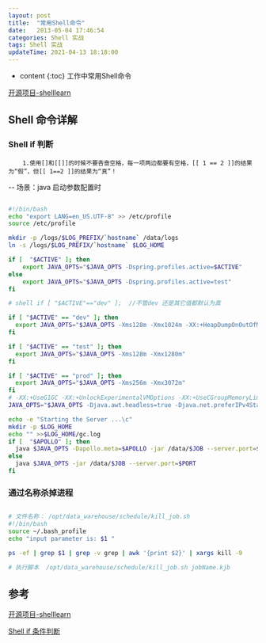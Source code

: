 ```yaml
---
layout: post
title:  "常用Shell命令"
date:   2013-05-04 17:46:54
categories: Shell 实战
tags: Shell 实战
updateTime: 2021-04-13 18:18:00
---
```


* content
{:toc}
工作中常用Shell命令

[开源项目-shelllearn](https://gitee.com/xushj/shelllearn)

## Shell 命令详解


### Shell if 判断

```
	1.使用[]和[[]]的时候不要吝啬空格，每一项两边都要有空格，[[ 1 == 2 ]]的结果为“假”，但[[ 1==2 ]]的结果为“真”！
```
-- 场景：java 启动参数配置时

```sh

#!/bin/bash
echo "export LANG=en_US.UTF-8" >> /etc/profile
source /etc/profile

mkdir -p /logs/$LOG_PREFIX/`hostname` /data/logs
ln -s /logs/$LOG_PREFIX/`hostname` $LOG_HOME

if [  "$ACTIVE" ]; then
	export JAVA_OPTS="$JAVA_OPTS -Dspring.profiles.active=$ACTIVE"
else
	export JAVA_OPTS="$JAVA_OPTS -Dspring.profiles.active=test"
fi

# shell if [ "$ACTIVE"=="dev" ];  //不管dev 还是其它值都默认为真

if [ "$ACTIVE" == "dev" ]; then
  export JAVA_OPTS="$JAVA_OPTS -Xms128m -Xmx1024m -XX:+HeapDumpOnOutOfMemoryError"
fi

if [ "$ACTIVE" == "test" ]; then
  export JAVA_OPTS="$JAVA_OPTS -Xms128m -Xmx1280m"
fi

if [ "$ACTIVE" == "prod" ]; then
  export JAVA_OPTS="$JAVA_OPTS -Xms256m -Xmx3072m"
fi
# -XX:+UseG1GC -XX:+UnlockExperimentalVMOptions -XX:+UseCGroupMemoryLimitForHeap -XX:MaxRAMFraction=1
JAVA_OPTS="$JAVA_OPTS -Djava.awt.headless=true -Djava.net.preferIPv4Stack=true -verbose:gc -Xloggc:$LOG_HOME/gc.log"

echo -e "Starting the Server ...\c"
mkdir -p $LOG_HOME
echo "" >>$LOG_HOME/gc.log
if [  "$APOLLO" ]; then
  java $JAVA_OPTS -Dapollo.meta=$APOLLO -jar /data/$JOB --server.port=$PORT --apollo.bootstrap.enabled=true
else
  java $JAVA_OPTS -jar /data/$JOB --server.port=$PORT
fi

```

### 通过名称杀掉进程


```sh

# 文件名称： /opt/data_warehouse/schedule/kill_job.sh
#!/bin/bash
source ~/.bash_profile
echo "input parameter is: $1 "

ps -ef | grep $1 | grep -v grep | awk '{print $2}' | xargs kill -9

# 执行脚本  /opt/data_warehouse/schedule/kill_job.sh jobName.kjb
```




## 参考

[开源项目-shelllearn](https://gitee.com/xushj/shelllearn)

[Shell if 条件判断](https://blog.csdn.net/zhan570556752/article/details/80399154)
